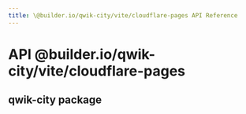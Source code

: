 ```yaml
---
title: \@builder.io/qwik-city/vite/cloudflare-pages API Reference
---
```


# **API** @builder.io/qwik-city/vite/cloudflare-pages

## qwik-city package

